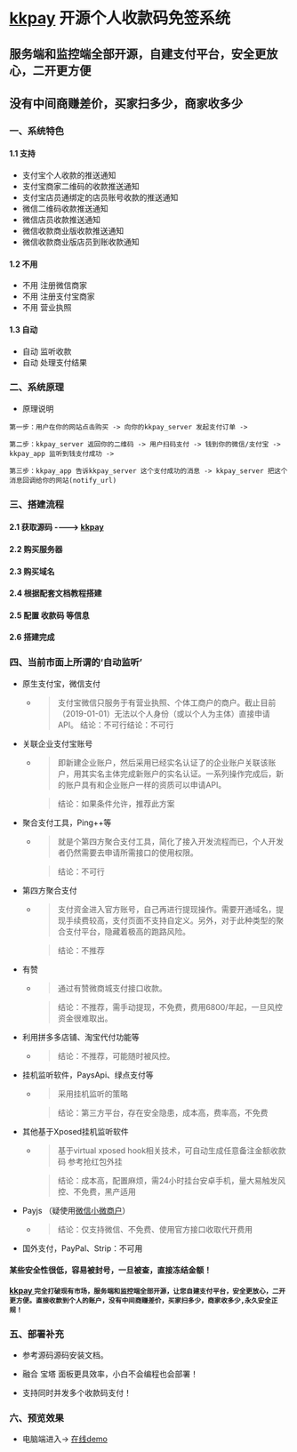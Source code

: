 # [kkpay](https://kkpay.goodqp.com/) 开源个人收款码免签系统

## 服务端和监控端全部开源，自建支付平台，安全更放心，二开更方便
## 没有中间商赚差价，买家扫多少，商家收多少

### 一、系统特色
#### 1.1 支持

* 支付宝个人收款的推送通知
* 支付宝商家二维码的收款推送通知
* 支付宝店员通绑定的店员账号收款的推送通知
* 微信二维码收款推送通知
* 微信店员收款推送通知
* 微信收款商业版收款推送通知
* 微信收款商业版店员到账收款通知

#### 1.2 不用

* 不用 注册微信商家
* 不用 注册支付宝商家  
* 不用 营业执照

#### 1.3 自动

* 自动 监听收款
* 自动 处理支付结果

### 二、系统原理
- 原理说明

`第一步：用户在你的网站点击购买 -> 向你的kkpay_server 发起支付订单 ->`

`第二步：kkpay_server 返回你的二维码 -> 用户扫码支付 -> 钱到你的微信/支付宝 -> kkpay_app 监听到钱支付成功 ->`

`第三步：kkpay_app 告诉kkpay_server 这个支付成功的消息 -> kkpay_server 把这个消息回调给你的网站(notify_url)` 
### 三、搭建流程

#### 2.1 获取源码 ----> [kkpay](https://kkpay.goodqp.com/)

#### 2.2 购买服务器

#### 2.3 购买域名

#### 2.4 根据配套文档教程搭建

#### 2.5 配置 收款码 等信息

#### 2.6 搭建完成

### 四、当前市面上所谓的‘自动监听’

- 原生支付宝，微信支付

    - >支付宝微信只服务于有营业执照、个体工商户的商户。截止目前（2019-01-01）无法以个人身份（或以个人为主体）直接申请API。
      >结论：不可行结论：不可行

- 关联企业支付宝账号

    - >即新建企业账户，然后采用已经实名认证了的企业账户关联该账户，用其实名主体完成新账户的实名认证。一系列操作完成后，新的账户具有和企业账户一样的资质可以申请API。

      >结论：如果条件允许，推荐此方案

- 聚合支付工具，Ping++等

    - >就是个第四方聚合支付工具，简化了接入开发流程而已，个人开发者仍然需要去申请所需接口的使用权限。

      > 结论：不可行

- 第四方聚合支付

    - >支付资金进入官方账号，自己再进行提现操作。需要开通域名，提现手续费较高，支付页面不支持自定义。另外，对于此种类型的聚合支付平台，隐藏着极高的跑路风险。

      >结论：不推荐

- 有赞

    - >通过有赞微商城支付接口收款。

      >结论：不推荐，需手动提现，不免费，费用6800/年起，一旦风控资金很难取出。

- 利用拼多多店铺、淘宝代付功能等

    - >结论：不推荐，可能随时被风控。

- 挂机监听软件，PaysApi、绿点支付等

    - >采用挂机监听的策略

      >结论：第三方平台，存在安全隐患，成本高，费率高，不免费

- 其他基于Xposed挂机监听软件

    - >基于virtual xposed hook相关技术，可自动生成任意备注金额收款码 参考抢红包外挂

      >结论：成本高，配置麻烦，需24小时挂台安卓手机，量大易触发风控、不免费，黑产适用

- Payjs （疑使用[微信小微商户](https://pay.weixin.qq.com/index.php/core/affiliate/micro_intro)）

    - >结论：仅支持微信、不免费、使用官方接口收取代开费用

- 国外支付，PayPal、Strip：不可用

#### 某些安全性很低，容易被封号，一旦被查，直接冻结金额！

**[ kkpay ](https://kkpay.goodqp.com/) `完全打破现有市场，服务端和监控端全部开源，让您自建支付平台，安全更放心，二开更方便。直接收款到个人的账户，没有中间商赚差价，买家扫多少，商家收多少,永久安全正规！`**

### 五、部署补充

* 参考源码源码安装文档。

* 融合 宝塔 面板更具效率，小白不会编程也会部署！

* 支持同时并发多个收款码支付！


### 六、预览效果

- 电脑端进入→ [在线demo](https://kkpay.goodqp.com/)
